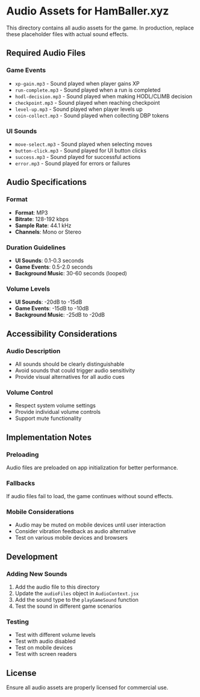 # Audio Assets for HamBaller.xyz

This directory contains all audio assets for the game. In production, replace these placeholder files with actual sound effects.

## Required Audio Files

### Game Events
- `xp-gain.mp3` - Sound played when player gains XP
- `run-complete.mp3` - Sound played when a run is completed
- `hodl-decision.mp3` - Sound played when making HODL/CLIMB decision
- `checkpoint.mp3` - Sound played when reaching checkpoint
- `level-up.mp3` - Sound played when player levels up
- `coin-collect.mp3` - Sound played when collecting DBP tokens

### UI Sounds
- `move-select.mp3` - Sound played when selecting moves
- `button-click.mp3` - Sound played for UI button clicks
- `success.mp3` - Sound played for successful actions
- `error.mp3` - Sound played for errors or failures

## Audio Specifications

### Format
- **Format**: MP3
- **Bitrate**: 128-192 kbps
- **Sample Rate**: 44.1 kHz
- **Channels**: Mono or Stereo

### Duration Guidelines
- **UI Sounds**: 0.1-0.3 seconds
- **Game Events**: 0.5-2.0 seconds
- **Background Music**: 30-60 seconds (looped)

### Volume Levels
- **UI Sounds**: -20dB to -15dB
- **Game Events**: -15dB to -10dB
- **Background Music**: -25dB to -20dB

## Accessibility Considerations

### Audio Description
- All sounds should be clearly distinguishable
- Avoid sounds that could trigger audio sensitivity
- Provide visual alternatives for all audio cues

### Volume Control
- Respect system volume settings
- Provide individual volume controls
- Support mute functionality

## Implementation Notes

### Preloading
Audio files are preloaded on app initialization for better performance.

### Fallbacks
If audio files fail to load, the game continues without sound effects.

### Mobile Considerations
- Audio may be muted on mobile devices until user interaction
- Consider vibration feedback as audio alternative
- Test on various mobile devices and browsers

## Development

### Adding New Sounds
1. Add the audio file to this directory
2. Update the `audioFiles` object in `AudioContext.jsx`
3. Add the sound type to the `playGameSound` function
4. Test the sound in different game scenarios

### Testing
- Test with different volume levels
- Test with audio disabled
- Test on mobile devices
- Test with screen readers

## License
Ensure all audio assets are properly licensed for commercial use. 